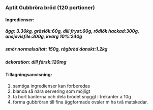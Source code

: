 ### Aptit Gubbröra bröd (120 portioner)
#### Ingredienser:
##### ägg: 3.30kg, gräslök:60g, dill fryst:60g, rödlök hackad:300g, ansjovisfile:300g, kvarg 10%:240g
##### smör normalsaltat: 150g, rågbröd danskt:1.2kg
##### dekoration: dill färsk:120mg

#### Tillagningsanvisning:
1. samtiga ingredienser kan forberedas
2. blanda så nära servering som möjligt
3. ta bort kanterna och dela brödet snyggt i trekanter a 10g
4. forma gubbröran till fina äggformade ovaler m ha två matskedar.
